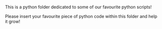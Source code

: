 This is a python folder dedicated to some of our favourite python scripts!

Please insert your favourite piece of python code within this folder and help it grow!
 
